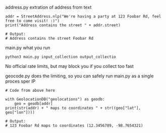 address.py extration of address from text

```
addr = StreetAddress.nlp("We're having a party at 123 Foobar Rd, feel free to come visit! :)")
print("Address contains the street " + addr.street)

# Output:
# Address contains the street Foobar Rd
```

main.py what you run
```
python3 main.py input_collection output_collectio
```

No official rate limits, but may block you if you collect too fast

geocode.py does the limiting, so you can safely run main.py as a single proces sper IP 


```
# Code from above here

with GeolocationDB("geolocations") as geodb:
    geo = geodb[addr]
print(str(addr) + " maps to coordinates " + str((geo["lat"], geo["lon"])))

# Output:
# 123 Foobar Rd maps to coordinates (12.3456789, -98.7654321)
```
